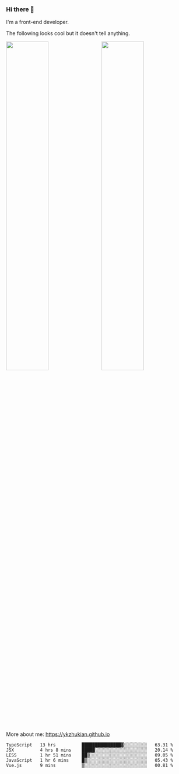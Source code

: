 ### Hi there 👋

I'm a front-end developer.

The following looks cool but it doesn't tell anything.

[<img align="right" width="48%" src="https://github-readme-stats.vercel.app/api?username=ykzhukian&show_icons=true&theme=dracula">](https://github.com/anuraghazra/github-readme-stats)

[<img width="48%" src="https://github-readme-stats.vercel.app/api/top-langs/?username=ykzhukian&layout=compact&theme=dracula">](https://github.com/anuraghazra/github-readme-stats)

More about me: 
https://ykzhukian.github.io

<!--START_SECTION:waka-->
```text
TypeScript   13 hrs          ███████████████▓░░░░░░░░░   63.31 % 
JSX          4 hrs 8 mins    █████░░░░░░░░░░░░░░░░░░░░   20.14 % 
LESS         1 hr 51 mins    ██▒░░░░░░░░░░░░░░░░░░░░░░   09.05 % 
JavaScript   1 hr 6 mins     █▒░░░░░░░░░░░░░░░░░░░░░░░   05.43 % 
Vue.js       9 mins          ▒░░░░░░░░░░░░░░░░░░░░░░░░   00.81 % 
```
<!--END_SECTION:waka-->
